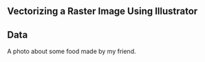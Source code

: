 ## Vectorizing a Raster Image Using Illustrator 
## Data 
A photo about some food made by my friend.
